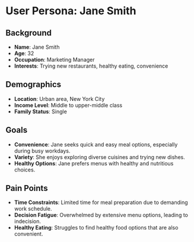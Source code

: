# User Persona: Jane Smith

## Background

- **Name**: Jane Smith
- **Age**: 32
- **Occupation**: Marketing Manager
- **Interests**: Trying new restaurants, healthy eating, convenience

## Demographics

- **Location**: Urban area, New York City
- **Income Level**: Middle to upper-middle class
- **Family Status**: Single

## Goals

- **Convenience**: Jane seeks quick and easy meal options, especially during
  busy workdays.
- **Variety**: She enjoys exploring diverse cuisines and trying new dishes.
- **Healthy Options**: Jane prefers menus with healthy and nutritious choices.

## Pain Points

- **Time Constraints**: Limited time for meal preparation due to demanding work
  schedule.
- **Decision Fatigue**: Overwhelmed by extensive menu options, leading to
  indecision.
- **Healthy Eating**: Struggles to find healthy food options that are also
  convenient.